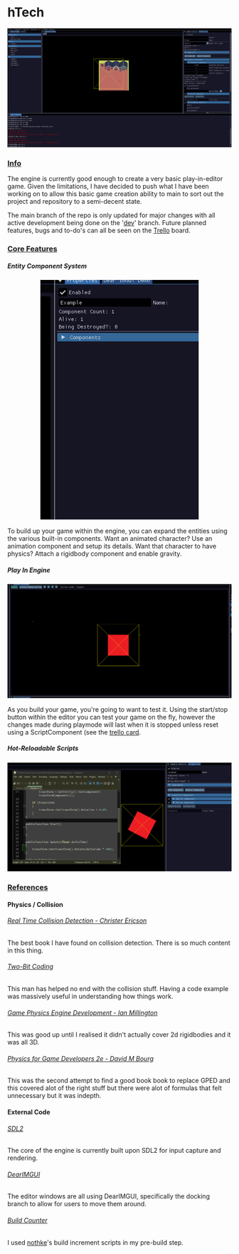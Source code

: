 hTech
======

<p align="center">
  <img src="./README_Images/Engine_Preview.gif">
</p> 

<!--
![Preview screenshot of the Engine.][Engine_Preview]
-->

### <ins>Info</ins>
The engine is currently good enough to create a very basic play-in-editor game. Given the limitations, I have decided to push what I have been working on to allow this basic game creation ability to main to sort out the
project and repository to a semi-decent state. 

The main branch of the repo is only updated for major changes 
with all active development being done on the '[dev](https://github.com/hallamrear/hTech/tree/dev)' branch. Future planned features, bugs and 
to-do's can all be seen on the [Trello](https://trello.com/b/Q8gTaXio/htech) board.


### <ins>Core Features</ins>

##### Entity Component System

<!--
![Gif showing the ability to add, edit and remove components][ECS_Example_GIF]
-->

<p align="center">
    <img src="./README_Images/ECS_Example.gif">
</p>

To build up your game within the engine, you can expand the entities using the various built-in components. Want an animated character? Use an animation component and setup its details. Want that character to have physics? Attach a rigidbody component and enable gravity.

##### Play In Engine

<p align="center">
    <img src="./README_Images/PlayInEditor.gif">
</p>

As you build your game, you're going to want to test it. Using the start/stop button within the editor you can test your game on the fly, however the changes made during playmode will last when it is stopped unless reset using a ScriptComponent (see the [trello card](https://trello.com/c/87Svp6Wl).


##### Hot-Reloadable Scripts

<p align="center">
    <img src="./README_Images/CodeReloading.gif">
</p>

### <ins>References</ins>
#### Physics / Collision
###### [Real Time Collision Detection - Christer Ericson](https://amzn.eu/d/86DKd2p) 
The best book I have found on collision detection. There is so much content in this thing.
###### [Two-Bit Coding](https://www.youtube.com/@two-bitcoding8018)
This man has helped no end with the collision stuff. Having a code example was massively useful in understanding how things work.
###### [Game Physics Engine Development - Ian Millington](https://amzn.eu/d/054DsDO)
This was good up until I realised it didn't actually cover 2d rigidbodies and it was all 3D.
###### [Physics for Game Developers 2e - David M Bourg](https://amzn.eu/d/bK5nYAA)
This was the second attempt to find a good book book to replace GPED and this covered alot of the right stuff but there were alot of formulas that felt unnecessary but it was indepth.
#### External Code
###### [SDL2](https://libsdl.org/)
The core of the engine is currently built upon SDL2 for input capture and rendering.
###### [DearIMGUI](https://github.com/ocornut/imgui)
The editor windows are all using DearIMGUI, specifically the docking branch to allow for users to move them around.
###### [Build Counter](https://github.com/nothke/build-number-increment)
I used [nothke](https://twitter.com/Nothke/)'s build increment scripts in my pre-build step.

[Engine_Preview]: ./README_Images/Engine_Preview.png "Preview screenshot of the Engine"
[ECS_Example_GIF]: ./README_Images/ECS_Example.gif